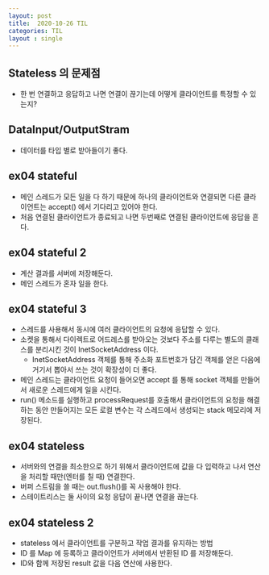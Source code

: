 ```yaml
---
layout: post
title:  2020-10-26 TIL
categories: TIL
layout : single
---
```


## Stateless 의 문제점
- 한 번 연결하고 응답하고 나면 연결이 끊기는데 어떻게 클라이언트를 특정할 수 있는지?

## DataInput/OutputStram
- 데이터를 타입 별로 받아들이기 좋다.

## ex04 stateful
- 메인 스레드가 모든 일을 다 하기 때문에 하나의 클라이언트와 연결되면 다른 클라이언트는 accept() 에서 기다리고 있어야 한다.
- 처음 연결된 클라이언트가 종료되고 나면 두번째로 연결된 클라이언트에 응답을 흔다.

## ex04 stateful 2
- 계산 결과를 서버에 저장해둔다.
- 메인 스레드가 혼자 일을 한다.

## ex04 stateful 3
- 스레드를 사용해서 동시에 여러 클라이언트의 요청에 응답할 수 있다.
 - 소켓을 통해서 다이렉트로 어드레스를 받아오는 것보다 주소를 다루는 별도의 클래스를 분리시킨 것이 InetSocketAddress 이다.
    - InetSocketAddress 객체를 통해 주소화 포트번호가 담긴 객체를 얻은 다음에 거기서 뽑아서 쓰는 것이 확장성이 더 좋다.
- 메인 스레드는 클라이언트 요청이 들어오면 accept 를 통해 socket 객체를 만들어서 새로운 스레드에게 일을 시킨다.
- run() 메소드를 실행하고 processRequest를 호출해서 클라이언트의 요청을 해결하는 동안 만들어지는 모든 로컬 변수는 각 스레드에서 생성되는 stack 메모리에 저장된다.

## ex04 stateless
- 서버와의 연결을 최소한으로 하기 위해서 클라이언트에 값을 다 입력하고 나서 연산을 처리할 때만(엔터를 칠 때) 연결한다.
- 버퍼 스트림을 쓸 때는 out.flush()를 꼭 사용해야 한다.
- 스테이트리스는 둘 사이의 요청 응답이 끝나면 연결을 끊는다.

## ex04 stateless 2
- stateless 에서 클라이언트를 구분하고 작업 결과를 유지하는 방법
- ID 를 Map 에 등록하고 클라이언트가 서버에서 반환된 ID 를 저장해둔다.
- ID와 함께 저장된 result 값을 다음 연산에 사용한다. 
